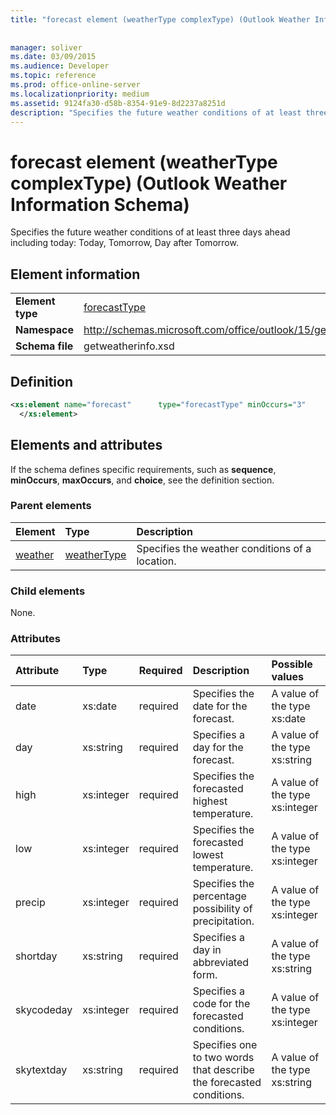 ```yaml
---
title: "forecast element (weatherType complexType) (Outlook Weather Information Schema)"
 
 
manager: soliver
ms.date: 03/09/2015
ms.audience: Developer
ms.topic: reference
ms.prod: office-online-server
ms.localizationpriority: medium
ms.assetid: 9124fa30-d58b-8354-91e9-8d2237a8251d
description: "Specifies the future weather conditions of at least three days ahead including today: Today, Tomorrow, Day after Tomorrow."
---
```


# forecast element (weatherType complexType) (Outlook Weather Information Schema)

Specifies the future weather conditions of at least three days ahead including today: Today, Tomorrow, Day after Tomorrow.
  
## Element information

|||
|:-----|:-----|
|**Element type** <br/> |[forecastType](forecasttype-complextype-outlook-weather-information-schema.md) <br/> |
|**Namespace** <br/> |http://schemas.microsoft.com/office/outlook/15/getweatherinfo.xsd  <br/> |
|**Schema file** <br/> |getweatherinfo.xsd  <br/> |
   
## Definition

```XML
<xs:element name="forecast"      type="forecastType" minOccurs="3"     maxOccurs="unbounded"    >
  </xs:element>  

```

## Elements and attributes

If the schema defines specific requirements, such as **sequence**, **minOccurs**, **maxOccurs**, and **choice**, see the definition section. 
  
### Parent elements

|**Element**|**Type**|**Description**|
|:-----|:-----|:-----|
|[weather](weather-element-weatherdata-elementoutlook-weather-information-schema.md) <br/> |[weatherType](weathertype-complextype-outlook-weather-information-schema.md) <br/> |Specifies the weather conditions of a location. |
   
### Child elements

None.
  
### Attributes

|**Attribute**|**Type**|**Required**|**Description**|**Possible values**|
|:-----|:-----|:-----|:-----|:-----|
|date  <br/> |xs:date  <br/> |required  <br/> |Specifies the date for the forecast. |A value of the type xs:date  <br/> |
|day  <br/> |xs:string  <br/> |required  <br/> |Specifies a day for the forecast. |A value of the type xs:string  <br/> |
|high  <br/> |xs:integer  <br/> |required  <br/> |Specifies the forecasted highest temperature. |A value of the type xs:integer  <br/> |
|low  <br/> |xs:integer  <br/> |required  <br/> |Specifies the forecasted lowest temperature. |A value of the type xs:integer  <br/> |
|precip  <br/> |xs:integer  <br/> |required  <br/> |Specifies the percentage possibility of precipitation. |A value of the type xs:integer  <br/> |
|shortday  <br/> |xs:string  <br/> |required  <br/> |Specifies a day in abbreviated form. |A value of the type xs:string  <br/> |
|skycodeday  <br/> |xs:integer  <br/> |required  <br/> |Specifies a code for the forecasted conditions. |A value of the type xs:integer  <br/> |
|skytextday  <br/> |xs:string  <br/> |required  <br/> |Specifies one to two words that describe the forecasted conditions. |A value of the type xs:string  <br/> |
   

